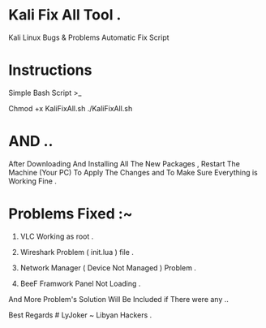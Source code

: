 # Kali Fix All Tool .
Kali Linux Bugs &amp; Problems Automatic Fix Script


# Instructions 

Simple Bash Script >_  

Chmod +x KaliFixAll.sh 
./KaliFixAll.sh 

# AND .. 
After Downloading And Installing All The New Packages , Restart The Machine (Your PC) 
To Apply The Changes and To Make Sure Everything is Working Fine .

# Problems Fixed :~ 
1) VLC Working as root .

2) Wireshark Problem ( init.lua ) file .

3) Network Manager ( Device Not Managed ) Problem .

4) BeeF Framwork Panel Not Loading .

And More Problem's Solution Will Be Included if There were any .. 

Best Regards # LyJoker ~ Libyan Hackers .

